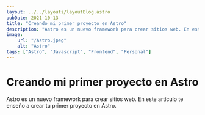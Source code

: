 ```yaml
---
layout: ../../layouts/layoutBlog.astro
pubDate: 2021-10-13
title: "Creando mi primer proyecto en Astro"
description: "Astro es un nuevo framework para crear sitios web. En este artículo te enseño a crear tu primer proyecto en Astro."
image: 
    url: "/Astro.jpeg"
    alt: "Astro"
tags: ["Astro", "Javascript", "Frontend", "Personal"]
---
```


# Creando mi primer proyecto en Astro

Astro es un nuevo framework para crear sitios web.
En este artículo te enseño a crear tu primer proyecto en Astro.